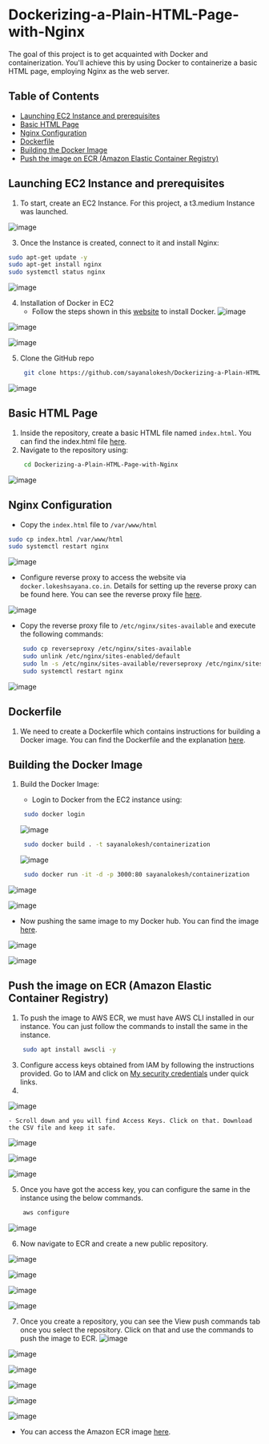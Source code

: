 # Dockerizing-a-Plain-HTML-Page-with-Nginx
The goal of this project is to get acquainted with Docker and containerization. You'll achieve this by using Docker to containerize a basic HTML page, employing Nginx as the web server.

## Table of Contents
- [Launching EC2 Instance and prerequisites](#launching-ec2-instance-and-prerequisites)
- [Basic HTML Page](#basic-html-page)
- [Nginx Configuration](#nginx-configuration)
- [Dockerfile](#dockerfile)
- [Building the Docker Image](#building-the-docker-image)
- [Push the image on ECR (Amazon Elastic Container Registry)](#push-the-image-on-ecr-amazon-elastic-container-registry)

## Launching EC2 Instance and prerequisites
1. To start, create an EC2 Instance. For this project, a t3.medium Instance was launched.

![image](https://github.com/sayanalokesh/Dockerizing-a-Plain-HTML-Page-with-Nginx/assets/105637305/76aea602-9544-4437-95ac-0cc412389db1)
   
3. Once the Instance is created, connect to it and install Nginx:
```bash
sudo apt-get update -y
sudo apt-get install nginx
sudo systemctl status nginx
```
![image](https://github.com/sayanalokesh/Dockerizing-a-Plain-HTML-Page-with-Nginx/assets/105637305/de581590-7f4b-4f8e-a94a-b762c5152dbf)

4. Installation of Docker in EC2
    - Follow the steps shown in this [website](https://cloudcone.com/docs/article/how-to-install-docker-on-ubuntu-22-04-20-04/) to install Docker.
![image](https://github.com/sayanalokesh/Dockerizing-a-Plain-HTML-Page-with-Nginx/assets/105637305/78f72d63-b2ea-4bce-bbdb-b5bb5ea9a0db)

![image](https://github.com/sayanalokesh/Dockerizing-a-Plain-HTML-Page-with-Nginx/assets/105637305/c3c8c36b-ecdf-42dc-8bdd-b87a77c949af)

![image](https://github.com/sayanalokesh/Dockerizing-a-Plain-HTML-Page-with-Nginx/assets/105637305/1ebe5235-db16-4aba-9746-5dafad9aee07)

5. Clone the GitHub repo
   ```bash
    git clone https://github.com/sayanalokesh/Dockerizing-a-Plain-HTML-Page-with-Nginx.git
   ```
![image](https://github.com/sayanalokesh/Dockerizing-a-Plain-HTML-Page-with-Nginx/assets/105637305/87002af7-b66f-4784-b4aa-393baa1d69e1)

## Basic HTML Page
1. Inside the repository, create a basic HTML file named `index.html`. You can find the index.html file [here](https://github.com/sayanalokesh/Dockerizing-a-Plain-HTML-Page-with-Nginx/blob/main/index.html).
2. Navigate to the repository using:
   ```bash
    cd Dockerizing-a-Plain-HTML-Page-with-Nginx
   ```
![image](https://github.com/sayanalokesh/Dockerizing-a-Plain-HTML-Page-with-Nginx/assets/105637305/e07a6b3f-74c3-47bd-b239-f0e6e9b9ce42)

## Nginx Configuration
- Copy the `index.html` file to `/var/www/html`
```bash
sudo cp index.html /var/www/html
sudo systemctl restart nginx
  ```
![image](https://github.com/sayanalokesh/Dockerizing-a-Plain-HTML-Page-with-Nginx/assets/105637305/10a36928-359e-4ed2-8421-ac72cd78cdca)

- Configure reverse proxy to access the website via `docker.lokeshsayana.co.in`. Details for setting up the reverse proxy can be found here. You can see the reverse proxy file [here](https://github.com/sayanalokesh/Dockerizing-a-Plain-HTML-Page-with-Nginx/blob/main/reverseproxy).

![image](https://github.com/sayanalokesh/Dockerizing-a-Plain-HTML-Page-with-Nginx/assets/105637305/2fc0ddfb-925e-40d7-835f-fa149b5d44b3)

- Copy the reverse proxy file to `/etc/nginx/sites-available` and execute the following commands:
```bash
    sudo cp reverseproxy /etc/nginx/sites-available
    sudo unlink /etc/nginx/sites-enabled/default
    sudo ln -s /etc/nginx/sites-available/reverseproxy /etc/nginx/sites-enabled/
    sudo systemctl restart nginx
  ```
![image](https://github.com/sayanalokesh/Dockerizing-a-Plain-HTML-Page-with-Nginx/assets/105637305/c593ac74-f96d-4883-b8eb-6096e01dea0f)

## Dockerfile
1. We need to create a Dockerfile which contains instructions for building a Docker image. You can find the Dockerfile and the explanation [here](link_to_dockerfile).

## Building the Docker Image
1. Build the Docker Image:
    - Login to Docker from the EC2 instance using:
   ```bash
    sudo docker login
   ```
   ![image](https://github.com/sayanalokesh/Dockerizing-a-Plain-HTML-Page-with-Nginx/assets/105637305/5e850498-772f-46f6-8331-f46bcbdf22b0)
   
   ```bash
    sudo docker build . -t sayanalokesh/containerization
   ```
   ![image](https://github.com/sayanalokesh/Dockerizing-a-Plain-HTML-Page-with-Nginx/assets/105637305/cedf81e6-822a-48c2-8061-36ca96a5f0b3)
   
   ```bash
    sudo docker run -it -d -p 3000:80 sayanalokesh/containerization
   ```
![image](https://github.com/sayanalokesh/Dockerizing-a-Plain-HTML-Page-with-Nginx/assets/105637305/845ba934-27ac-45bc-a1cf-55949834110e)

![image](https://github.com/sayanalokesh/Dockerizing-a-Plain-HTML-Page-with-Nginx/assets/105637305/c94511dd-903d-4f35-bafc-b2b8d0920e07)

   - Now pushing the same image to my Docker hub. You can find the image [here](https://hub.docker.com/repository/docker/sayanalokesh/containerization/general).

![image](https://github.com/sayanalokesh/Dockerizing-a-Plain-HTML-Page-with-Nginx/assets/105637305/199f9c55-22e0-4fed-ba8b-2df4741c1441)

![image](https://github.com/sayanalokesh/Dockerizing-a-Plain-HTML-Page-with-Nginx/assets/105637305/fd3067c2-1263-4e3d-ab1a-62d899fae9b1)

## Push the image on ECR (Amazon Elastic Container Registry)
1. To push the image to AWS ECR, we must have AWS CLI installed in our instance. You can just follow the commands to install the same in the instance.
```bash
    sudo apt install awscli -y
```
3. Configure access keys obtained from IAM by following the instructions provided. Go to IAM and click on [My security credentials](https://us-east-1.console.aws.amazon.com/iam/home?region=us-east-1#/security_credentials) under quick links.
4. 
![image](https://github.com/sayanalokesh/Dockerizing-a-Plain-HTML-Page-with-Nginx/assets/105637305/7172602b-4945-4713-b833-59e093c19238)

    - Scroll down and you will find Access Keys. Click on that. Download the CSV file and keep it safe.
![image](https://github.com/sayanalokesh/Dockerizing-a-Plain-HTML-Page-with-Nginx/assets/105637305/aec3d21f-8d5c-41dd-8881-61831266e889)

![image](https://github.com/sayanalokesh/Dockerizing-a-Plain-HTML-Page-with-Nginx/assets/105637305/a8c9eb5c-dabc-4f9b-9753-b27ae4adbf1b)

![image](https://github.com/sayanalokesh/Dockerizing-a-Plain-HTML-Page-with-Nginx/assets/105637305/aff0a74b-c31f-4f71-89a9-d502f3749690)

5. Once you have got the access key, you can configure the same in the instance using the below commands.
```bash
    aws configure
```
![image](https://github.com/sayanalokesh/Dockerizing-a-Plain-HTML-Page-with-Nginx/assets/105637305/fefc660d-1c3f-49ac-902d-7fe4b1a32c90)

6. Now navigate to ECR and create a new public repository.

![image](https://github.com/sayanalokesh/Dockerizing-a-Plain-HTML-Page-with-Nginx/assets/105637305/4756731d-0b2a-4484-868e-3a0b8d7af1d6)

![image](https://github.com/sayanalokesh/Dockerizing-a-Plain-HTML-Page-with-Nginx/assets/105637305/0c3b84b8-5099-4ae8-bfb5-a6bf199ce156)

![image](https://github.com/sayanalokesh/Dockerizing-a-Plain-HTML-Page-with-Nginx/assets/105637305/07808fda-4220-43e1-8fd9-803640527378)

![image](https://github.com/sayanalokesh/Dockerizing-a-Plain-HTML-Page-with-Nginx/assets/105637305/b6643a21-420b-4eaf-86b4-f568a692af30)

7. Once you create a repository, you can see the View push commands tab once you select the repository. Click on that and use the commands to push the image to ECR.
![image](https://github.com/sayanalokesh/Dockerizing-a-Plain-HTML-Page-with-Nginx/assets/105637305/a2383aa0-9fba-465a-bc57-b87de7ba9dfd)

![image](https://github.com/sayanalokesh/Dockerizing-a-Plain-HTML-Page-with-Nginx/assets/105637305/e6992d3f-c7d9-4c76-abde-dc881e5940cf)

![image](https://github.com/sayanalokesh/Dockerizing-a-Plain-HTML-Page-with-Nginx/assets/105637305/9e91d0f8-e688-41ef-b587-1641b85c74e8)

![image](https://github.com/sayanalokesh/Dockerizing-a-Plain-HTML-Page-with-Nginx/assets/105637305/97398d42-c9b7-4654-aa66-6970275611c2)

![image](https://github.com/sayanalokesh/Dockerizing-a-Plain-HTML-Page-with-Nginx/assets/105637305/4b0631e1-d5ee-42d7-84da-ac9ec397d800)

![image](https://github.com/sayanalokesh/Dockerizing-a-Plain-HTML-Page-with-Nginx/assets/105637305/89b8134f-ee44-446e-93a6-1fc79768c066)

- You can access the Amazon ECR image [here](https://gallery.ecr.aws/c3w1m1q2/lokesh_containerization).
